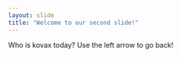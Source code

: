 ```yaml
---
layout: slide
title: "Welcome to our second slide!"
---
```

Who is kovax today?
Use the left arrow to go back!
